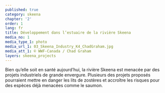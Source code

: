 ```yaml
---
published: true
category: skeena
chapter: '2'
order: 1
lang: fr
title: Développement dans l’estuaire de la rivière Skeena
media_no: 1
media_type_1: photo
media_url_1: 03_Skeena_Industry_K4_ChadGraham.jpg
media_att_1: © WWF-Canada / Chad Graham
layers: skeena_projects
---
```


Bien qu’elle soit en santé aujourd’hui, la rivière Skeena est menacée par des projets industriels de grande envergure. Plusieurs des projets proposés pourraient mettre en danger les lits de zostères et accroître les risques pour des espèces déjà menacées comme le saumon.
